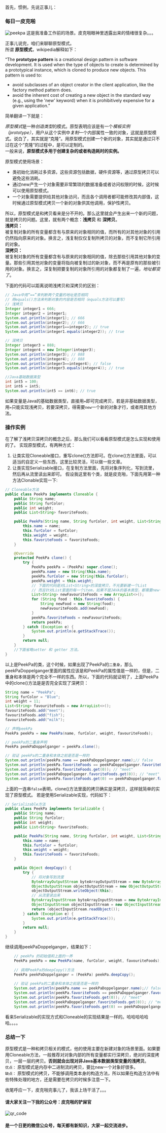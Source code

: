 首先，惯例，先说正事儿：
### 每日一皮克啪
![peekpa](https://github.com/SwyftG/DesignPatternExample/blob/master/src/DP_03_PrototypePattern/img/03_peekpa.jpeg)
这是我准备工作前的场景。皮克啪眼神里透露出来的情绪很复杂。。。

正事儿说完，咱们来聊聊原型模式。  
所谓 **原型模式**，wikipedia解释如下：  

“The **prototype pattern** is a creational design pattern in software development. It is used when the type of objects to create is determined by a prototypical instance, which is cloned to produce new objects. This pattern is used to:  
- avoid subclasses of an object creator in the client application, like the factory method pattern does.
- avoid the inherent cost of creating a new object in the standard way (e.g., using the 'new' keyword) when it is prohibitively expensive for a given application.”

简单翻译一下就是：    

*原型模式*是一种*创造类型*的模式。原型表明应该是有一个*模板实例（prototype）*，用户从这个实例中*复制*一个内部属性一致的对象，这就是原型模式。说白了，其实就是“克隆”。用原型模式创建一个新的对象，其实就是通过只不过在这个“克隆”的过程中，是可以定制的。  
一般来说，**原型模式多用于创建复杂的或者构造耗时的实例。**

原型模式使用场景：
- 类初始化消耗过多资源，这些资源包括数据，硬件资源等，通过原型拷贝可以避免这些消耗。
- 通过new产生一个对象需要非常繁琐的数据准备或者访问权限的时候，这时候可以使用原型模式。
- 一个对象需要提供给其他对象访问，而且各个调用者都可能修改其内部值，这时候通过原型模式拷贝一个新的对象供其他调用，保护性拷贝。

所以，原型模式是和拷贝看来是分不开的。那么这里就会产生出来一个新的问题，就是拷贝的问题。这里，就有两个概念：**浅拷贝** 和 **深拷贝**。  
**浅拷贝：**  
被复制对象的所有变量都含有与原来的对象相同的值，而所有的对其他对象的引用仍然指向原来的对象。换言之，浅复制仅仅复制所拷贝的对象，而不复制它所引用的对象。  
**深拷贝：**  
被复制对象的所有变量都含有与原来的对象相同的值，除去那些引用其他对象的变量。那些引用其他对象的变量将指向被复制过的新对象，而不再是原有的那些被引用的对象。换言之，深复制把要复制的对象所引用的对象都复制了一遍，*地址都变了*。  

下面的代码可以距离说明浅拷贝和深拷贝的区别：
```JAVA
// Java中用“==”来判断两个变量的地址是否相同
// 用equals()方法来判断对象的内容是否相同（equals方法可以重写）
// 浅拷贝
Integer integer1 = 666;
Integer integer2 = integer1;
System.out.println(integer1); // 666
System.out.println(integer2); // 666
System.out.println(integer1==integer2); // true
System.out.println(integer1.equals(integer2)); // true

// 深拷贝
Integer integer3 = 888;
Integer integer4 = new Integer(integer3);
System.out.println(integer3); // 888
System.out.println(integer4); // 888
System.out.println(integer3==integer4); // false
System.out.println(integer3.equals(integer4)); // true

//Java基础数据类型
int int5 = 100;
int int6 = int5;
System.out.println(int5 == int6); // true
```
如果变量是Java的基础数据类型，直接用`=`即可完成拷贝，若是非基础数据类型，用`=`只能实现浅拷贝，若要深拷贝，得需要`new`一个新的对象才行，或者用其他方法。

### 操作实例
在了解了浅拷贝深拷贝的概念之后，那么我们可以看看原型模式是怎么实现和使用的了。
实现原型模式，有两种方式：
1. 让类实现Cloneable接口，重写clone()方法即可。在clone()方法里面，可以适当的自定义一些东西，这里比较灵活，可以做一些文章。
2. 让类实现Serializable接口，在复制方法里面，先将对象序列化，写到流里，然后再从流里读出来即可。
假设我这里有个类，就是皮克啪，下面先用第一种方法Clonable实现一下:
```JAVA
// Cloneable方法
public class PeekPa implements Cloneable {
    public String name;
    public String furColor;
    public int weight;
    public List<String> favoriteFoods;

    public PeekPa(String name, String furColor, int weight, List<String> favoriteFoods) {
        this.name = name;
        this.furColor = furColor;
        this.weight = weight;
        this.favoriteFoods = favoriteFoods;
    }

    @Override
    protected PeekPa clone() {
        try {
            PeekPa peekPa = (PeekPa) super.clone();
            peekPa.name = new String(this.name);
            peekPa.furColor = new String(this.furColor);
            peekPa.weight = this.weight;
            // 下面的代码是对List<String>的深度拷贝，不光要新建一个List
            // 而且针对List里面的每一个item，如果不是JAVA的基本类型，都需要new一个新的出来
            List<String> newFavouriteFoods = new ArrayList<>();
            for (String food : this.favoriteFoods) {
                String newFood = new String(food);
                newFavouriteFoods.add(newFood);
            }
            peekPa.favoriteFoods = newFavouriteFoods;
            return peekPa;
        } catch (Exception e) {
            System.out.println(e.getStackTrace());
        }
        return null;
    }
    //下面省略setter 和 getter 方法。
}
```
以上是PeekPa的类，这个时候，如果出现了PeekPa的`二重身`，那么peekPaDoppelganger里面的属性应该是和PeekPa的属性值是一样的，但是，二重身和本体是两个完全不一样的东西。所以，下面的代码就证明了，上面PeekPa中的clone()方法是是否完全实现了深拷贝：
```JAVA
String name = "PeekPa";
String furColor = "Blue";
int weight = 11;
List<String> favouriteFoods = new ArrayList<>();
favouriteFoods.add("meet");
favouriteFoods.add("fish");
favouriteFoods.add("milk");

// 声明peekPa
PeekPa peekPa = new PeekPa(name, furColor, weight, favouriteFoods);

// peekPa的二重身声明
PeekPa peekPaDoppelganger = peekPa.clone();

// 验证 peekPa的二重身和本体之前是否是一样的
System.out.println(peekPa.name == peekPaDoppelganger.name);// false
System.out.println(peekPa.favoriteFoods == peekPaDoppelganger.favoriteFoods); // false
System.out.println(peekPa.favoriteFoods.get(0)); // "meet"
System.out.println(peekPaDoppelganger.favoriteFoods.get(0)); // "meet"
System.out.println(peekPa.favoriteFoods.get(0) == peekPaDoppelganger.favoriteFoods.get(0)); // false
```
上面的一连串`false`表明，clone()方法里面的拷贝确实是深拷贝，这样就简单的实现了原型模式。
若是使用Serializable实现，代码如下：
```JAVA
// Serializable方法
public class PeekPa implements Serializable {
    public String name;
    public String furColor;
    public int weight;
    public List<String> favoriteFoods;

    public PeekPa(String name, String furColor, int weight, List<String> favoriteFoods) {
        this.name = name;
        this.furColor = furColor;
        this.weight = weight;
        this.favoriteFoods = favoriteFoods;
    }

    public Object deepCopy() {
        try {
            // 将对象写到流里
            ByteArrayOutputStream byteArrayOutputStream = new ByteArrayOutputStream();
            ObjectOutputStream objectOutputStream = new ObjectOutputStream(byteArrayOutputStream);
            objectOutputStream.writeObject(this);
            // 从流里读出来
            ByteArrayInputStream byteArrayInputStream = new ByteArrayInputStream(byteArrayOutputStream.toByteArray());
            ObjectInputStream objectInputStream = new ObjectInputStream(byteArrayInputStream);
            return (objectInputStream.readObject());
        } catch (Exception e) {
            System.out.println(e.getStackTrace());
        }
        return null;
    }
}
```
继续调用peekPaDoppelganger，结果如下：
```JAVA
    // peekPa 的初始值和上面的一养
    PeekPa peekPa = new PeekPa(name, furColor, weight, favouriteFoods);
    
    // 调用PeekPa的deepCopy()方法
    PeekPa peekPaDoppelganger = (PeekPa) peekPa.deepCopy();
    
    // 验证 peekPa的二重身和本体之前是否是一样的
    System.out.println(peekPa.name == peekPaDoppelganger.name);// false
    System.out.println(peekPa.favoriteFoods == peekPaDoppelganger.favoriteFoods); // false
    System.out.println(peekPa.favoriteFoods.get(0)); // "meet"
    System.out.println(peekPaDoppelganger.favoriteFoods.get(0)); // "meet"
    System.out.println(peekPa.favoriteFoods.get(0) == peekPaDoppelganger.favoriteFoods.get(0)); // false
```
看来Serializable的实现方式和Cloneable的实现结果是一样的。哈哈哈哈哈哈。。。。

### 总结一下
原型模式是一种和拷贝相关的模式，他的使用主要在新建对象的场景里面。如果要用Cloneable方法，一般推荐对对象内部的所有变量都实行深拷贝，绝对的深度拷贝，一层一层的拷贝。**否则就会出现对非Java基本数据类型变量的浅拷贝**。  
`优点：` 原型模式是内存中二进制流的拷贝，要比new一个对象好很多。  
`缺点：` 原型模式的拷贝，不能够调用类本身的构造方法，所以如果在构造方法中有些特殊处理的地方，还是需要在拷贝的时候多注意一下。

收尾呼应一下，皮克啪完事儿了，我该上场干活了。。。

#### 请大家关注一下我的公众号：**皮克啪的铲屎官**
![qr_code](https://github.com/SwyftG/DesignPatternExample/blob/master/src/img/qr_code.png)
#### 是一个日更的微信公众号，每天都有新知识，大家一起交流进步。
